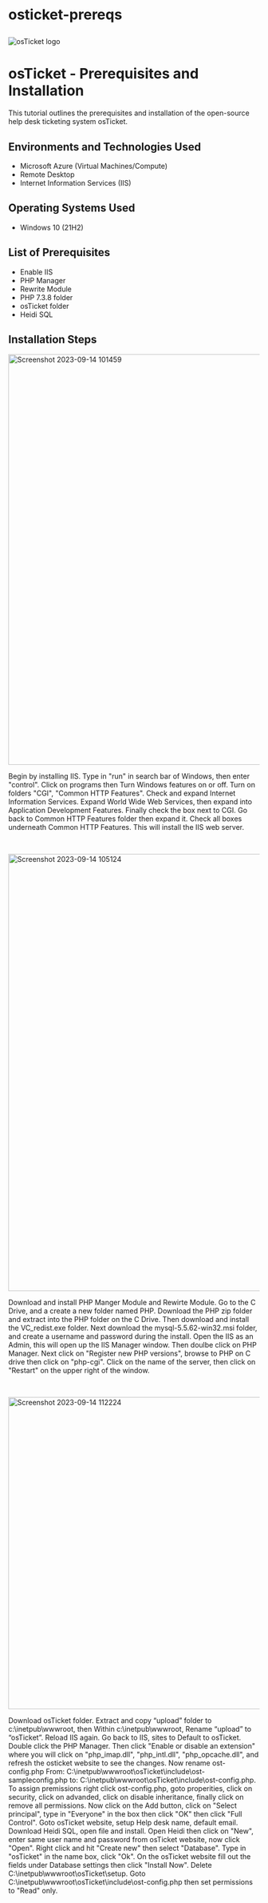 # osticket-prereqs<p align="center">
<img src="https://i.imgur.com/Clzj7Xs.png" alt="osTicket logo"/>
</p>

<h1>osTicket - Prerequisites and Installation</h1>
This tutorial outlines the prerequisites and installation of the open-source help desk ticketing system osTicket.<br />


<h2>Environments and Technologies Used</h2>

- Microsoft Azure (Virtual Machines/Compute)
- Remote Desktop
- Internet Information Services (IIS)

<h2>Operating Systems Used </h2>
 
- Windows 10</b> (21H2)

<h2>List of Prerequisites</h2>

- Enable IIS
- PHP Manager
- Rewrite Module 
- PHP 7.3.8 folder
- osTicket folder
- Heidi SQL

<h2>Installation Steps</h2>

<p>
<img width="821" alt="Screenshot 2023-09-14 101459" src="https://github.com/gilbertramos/osticket-prereqs/assets/140354494/8e961174-276a-4995-b879-fb4afe5f25d6">
</p>
<p>
Begin by installing IIS.  Type in "run" in search bar of Windows, then enter "control".  Click on programs then Turn Windows features on or off.  Turn on folders "CGI", "Common HTTP Features".  Check and expand Internet Information Services.  Expand World Wide Web Services, then expand into Application Development Features.  Finally check the box next to CGI.  Go back to Common HTTP Features folder then expand it.  Check all boxes underneath Common HTTP Features.  This will install the IIS web server.
</p>
<br />

<p>
<img width="874" alt="Screenshot 2023-09-14 105124" src="https://github.com/gilbertramos/osticket-prereqs/assets/140354494/11c8b700-1d90-4568-a0a1-7803e7b7a26c">
</p>
<p>
Download and install PHP Manger Module and Rewirte Module.  Go to the C Drive, and a create a new folder named PHP.  Download the PHP zip folder and extract into the PHP folder on the C Drive. Then download and install the VC_redist.exe folder.  Next download the mysql-5.5.62-win32.msi folder, and create a username and password during the install.  Open the IIS as an Admin, this will open up the IIS Manager window.  Then doulbe click on PHP Manager.  Next click on "Register new PHP versions", browse to PHP on C drive then click on "php-cgi".  Click on the name of the server, then click on "Restart" on the upper right of the window. 
</p>
<br />

<p>
<img width="624" alt="Screenshot 2023-09-14 112224" src="https://github.com/gilbertramos/osticket-prereqs/assets/140354494/9b1de918-d0e5-41f2-b92a-a50f2835fb31">
</p>
<p>
 Download osTicket folder.  Extract and copy “upload” folder to c:\inetpub\wwwroot, then Within c:\inetpub\wwwroot, Rename “upload” to “osTicket”.  Reload IIS again.  Go back to IIS, sites to Default to osTicket.  Double click the PHP Manager.  Then click "Enable or disable an extension" where you will click on "php_imap.dll", "php_intl.dll", "php_opcache.dll", and refresh the osticket website to see the changes.  Now rename ost-config.php From: C:\inetpub\wwwroot\osTicket\include\ost-sampleconfig.php to: C:\inetpub\wwwroot\osTicket\include\ost-config.php.  To assign premissions right click ost-config.php, goto properities, click on security, click on advanded, click on disable inheritance, finally click on remove all permissions.  Now click on the Add button, click on "Select principal", type in "Everyone" in the box then click "OK" then click "Full Control". Goto osTicket website, setup Help desk name, default email.  Download Heidi SQL, open file and install.  Open Heidi then click on "New", enter same user name and password from osTicket website, now click "Open".  Right click and hit "Create new" then select "Database".  Type in "osTicket" in the name box, click "Ok".  On the osTicket website fill out the fields under Database settings then click "Install Now". Delete C:\inetpub\wwwroot\osTicket\setup.  Goto C:\inetpub\wwwroot\osTicket\include\ost-config.php then set permissions to "Read" only.
</p>
<br />
